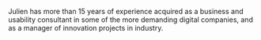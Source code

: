 Julien has more than 15 years of experience acquired as a business and usability consultant in some of the more demanding digital companies, and as a manager of innovation projects in industry.
